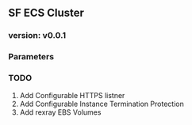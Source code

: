 ## **SF ECS Cluster** ##

### **version: v0.0.1** ###


### Parameters ###




### TODO ###

1. Add Configurable HTTPS listner
2. Add Configurable Instance Termination Protection
3. Add rexray EBS Volumes 